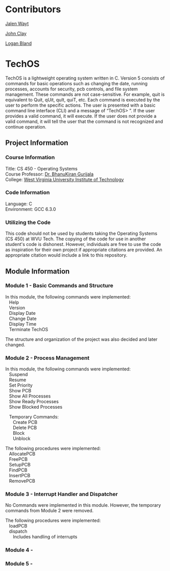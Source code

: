 # Contributors

[Jalen Wayt](https://github.com/iJMW)

[John Clay](https://github.com/48fan48)

[Logan Bland](https://github.com/Logan31and)

# TechOS

TechOS is a lightweight operating system written in C. Version 5 consists of commands for basic operations such as changing the date, running processes, accounts for security, pcb controls, and file system management. These commands are not case-sensitive. For example, quit is equivalent to Quit, qUit, quIt, quiT, etc. Each command is executed by the user to perform the specific actions. The user is presented with a basic command line interface (CLI) and a message of “TechOS> ”. If the user provides a valid command, it will execute. If the user does not provide a valid command, it will tell the user that the command is not recognized and continue operation.

## Project Information

### Course Information

Title: CS 450 - Operating Systems<br />
Course Professor: [Dr. BhanuKiran Gurijala](https://engineering.wvutech.edu/faculty-and-staff/bhanukiran-gurijala)<br />
College: [West Virginia University Institute of Technology](https://www.wvutech.edu/)

### Code Information

Language: C<br />
Environment: GCC 6.3.0

### Utilizing the Code

This code should not be used by students taking the Operating Systems (CS 450) at WVU Tech. The copying of the code for use in another student's code is dishonest. However, individuals are free to use the code as inspiration for their own project if appropriate citations are provided. An appropriate citation would include a link to this repository.

## Module Information

### Module 1 - Basic Commands and Structure

In this module, the following commands were implemented:<br />
&nbsp;&nbsp;&nbsp;Help<br />
&nbsp;&nbsp;&nbsp;Version<br />
&nbsp;&nbsp;&nbsp;Display Date<br />
&nbsp;&nbsp;&nbsp;Change Date<br />
&nbsp;&nbsp;&nbsp;Display Time<br />
&nbsp;&nbsp;&nbsp;Terminate TechOS<br />

The structure and organization of the project was also decided and later changed.

### Module 2 - Process Management

In this module, the following commands were implemented:<br />
&nbsp;&nbsp;&nbsp;Suspend<br />
&nbsp;&nbsp;&nbsp;Resume<br />
&nbsp;&nbsp;&nbsp;Set Priority<br />
&nbsp;&nbsp;&nbsp;Show PCB<br />
&nbsp;&nbsp;&nbsp;Show All Processes<br />
&nbsp;&nbsp;&nbsp;Show Ready Processes<br />
&nbsp;&nbsp;&nbsp;Show Blocked Processes<br />
  
&nbsp;&nbsp;&nbsp;Temporary Commands:<br />
&nbsp;&nbsp;&nbsp;&nbsp;&nbsp;&nbsp;Create PCB<br />
&nbsp;&nbsp;&nbsp;&nbsp;&nbsp;&nbsp;Delete PCB<br />
&nbsp;&nbsp;&nbsp;&nbsp;&nbsp;&nbsp;Block<br />
&nbsp;&nbsp;&nbsp;&nbsp;&nbsp;&nbsp;Unblock<br />
 
The following procedures were implemented:<br />
&nbsp;&nbsp;&nbsp;AllocatePCB<br />
&nbsp;&nbsp;&nbsp;FreePCB<br />
&nbsp;&nbsp;&nbsp;SetupPCB<br />
&nbsp;&nbsp;&nbsp;FindPCB<br />
&nbsp;&nbsp;&nbsp;InsertPCB<br />
&nbsp;&nbsp;&nbsp;RemovePCB<br />
  
### Module 3 - Interrupt Handler and Dispatcher

No Commands were implemented in this module. However, the temporary commands from Module 2 were removed.

The following procedures were implemented:<br />
&nbsp;&nbsp;&nbsp;loadPCB<br />
&nbsp;&nbsp;&nbsp;dispatch<br />
&nbsp;&nbsp;&nbsp;&nbsp;&nbsp;&nbsp;Includes handling of interrupts

### Module 4 - 



### Module 5 - 


